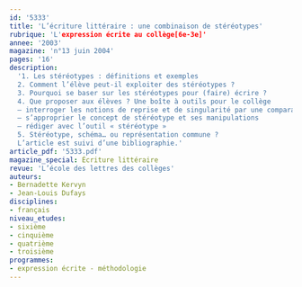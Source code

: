 ```yaml
---
id: '5333'
title: 'L’écriture littéraire : une combinaison de stéréotypes'
rubrique: 'L'expression écrite au collège[6e-3e]'
annee: '2003'
magazine: 'n°13 juin 2004'
pages: '16'
description: 
  '1. Les stéréotypes : définitions et exemples
  2. Comment l’élève peut-il exploiter des stéréotypes ?
  3. Pourquoi se baser sur les stéréotypes pour (faire) écrire ?
  4. Que proposer aux élèves ? Une boîte à outils pour le collège
  – interroger les notions de reprise et de singularité par une comparaison de textes
  – s’approprier le concept de stéréotype et ses manipulations
  – rédiger avec l’outil « stéréotype »
  5. Stéréotype, schéma… ou représentation commune ?
  L’article est suivi d’une bibliographie.'
article_pdf: '5333.pdf'
magazine_special: Écriture littéraire
revue: 'L’école des lettres des collèges'
auteurs:
- Bernadette Kervyn
- Jean-Louis Dufays
disciplines:
- français
niveau_etudes:
- sixième
- cinquième
- quatrième
- troisième
programmes:
- expression écrite - méthodologie
---
```

